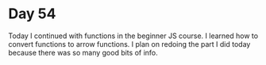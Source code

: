 # Day 54

Today I continued with functions in the beginner JS course. I learned how to convert functions to arrow functions. I plan on redoing the part I did today because there was so many good bits of info.
